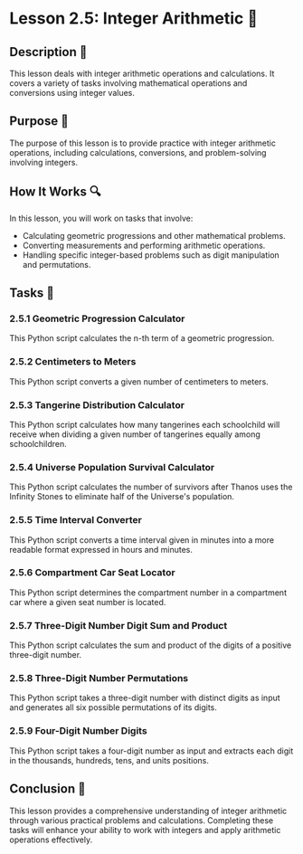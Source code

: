 # Lesson 2.5: Integer Arithmetic 🔢

## Description 📝
This lesson deals with integer arithmetic operations and calculations.
It covers a variety of tasks involving mathematical operations and conversions using integer values.

## Purpose 🎯
The purpose of this lesson is to provide practice with integer arithmetic operations, including calculations, conversions, and problem-solving involving integers.

## How It Works 🔍
In this lesson, you will work on tasks that involve:
- Calculating geometric progressions and other mathematical problems.
- Converting measurements and performing arithmetic operations.
- Handling specific integer-based problems such as digit manipulation and permutations.

## Tasks 📜

### 2.5.1 Geometric Progression Calculator
This Python script calculates the n-th term of a geometric progression.

### 2.5.2 Centimeters to Meters
This Python script converts a given number of centimeters to meters.

### 2.5.3 Tangerine Distribution Calculator
This Python script calculates how many tangerines each schoolchild will receive when dividing a given number of tangerines equally among schoolchildren.

### 2.5.4 Universe Population Survival Calculator
This Python script calculates the number of survivors after Thanos uses the Infinity Stones to eliminate half of the Universe's population.

### 2.5.5 Time Interval Converter
This Python script converts a time interval given in minutes into a more readable format expressed in hours and minutes.

### 2.5.6 Compartment Car Seat Locator
This Python script determines the compartment number in a compartment car where a given seat number is located.

### 2.5.7 Three-Digit Number Digit Sum and Product
This Python script calculates the sum and product of the digits of a positive three-digit number.

### 2.5.8 Three-Digit Number Permutations
This Python script takes a three-digit number with distinct digits as input and generates all six possible permutations of its digits.

### 2.5.9 Four-Digit Number Digits
This Python script takes a four-digit number as input and extracts each digit in the thousands, hundreds, tens, and units positions.

## Conclusion 🚀
This lesson provides a comprehensive understanding of integer arithmetic through various practical problems and calculations.
Completing these tasks will enhance your ability to work with integers and apply arithmetic operations effectively.